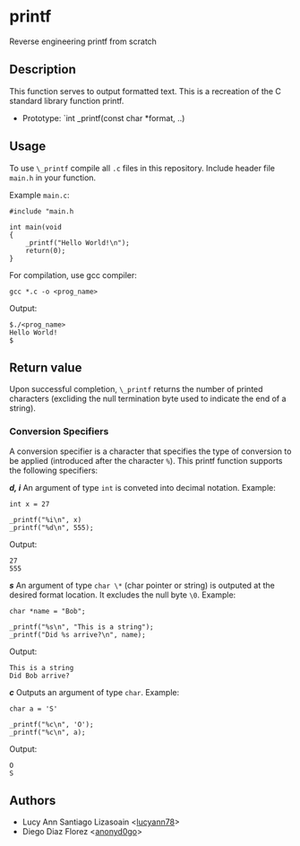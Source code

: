 # printf
Reverse engineering printf from scratch

## Description
This function serves to output formatted text.  This is a recreation
of the C standard library function printf.
- Prototype: `int _printf(const char *format, ..)

## Usage
To use `\_printf` compile all `.c` files in this repository.  Include header file `main.h`
in your function.

Example `main.c`:
```
#include "main.h

int main(void
{
    _printf("Hello World!\n");
    return(0);
}
```
For compilation, use gcc compiler:
```
gcc *.c -o <prog_name>
```
Output:
```
$./<prog_name>
Hello World!
$
```
## Return value
Upon successful completion, `\_printf` returns the number of printed characters
(excliding the null termination byte used to indicate the end of a string).

### Conversion Specifiers
A conversion specifier is a character that specifies the type of conversion to be applied
(introduced after the character `%`).  This printf function supports the following
specifiers:

***d, i***
An argument of type `int` is conveted into decimal notation.
Example:
```
int x = 27

_printf("%i\n", x)
_printf("%d\n", 555);
```
Output:
```
27
555
```

***s***
An argument of type `char \*` (char pointer or string) is outputed at the 
desired format location.  It excludes the null byte `\0`.
Example:
```
char *name = "Bob";

_printf("%s\n", "This is a string");
_printf("Did %s arrive?\n", name);
```
Output:
```
This is a string
Did Bob arrive?
```

***c***
Outputs an argument of type `char`.
Example:
```
char a = 'S'

_printf("%c\n", 'O');
_printf("%c\n", a);
```
Output:
```
O
S
```

## Authors
- Lucy Ann Santiago Lizasoain <[lucyann78](https://github.com/lucyann78)>
- Diego Diaz Florez <[anonyd0go](https://github.com/anonyd0go)>
